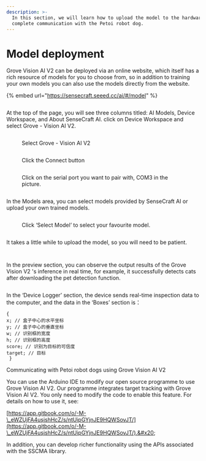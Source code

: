```yaml
---
description: >-
  In this section, we will learn how to upload the model to the hardware and
  complete communication with the Petoi robot dog.
---
```


# Model deployment

Grove Vision AI V2 can be deployed via an online website, which itself has a rich resource of models for you to choose from, so in addition to training your own models you can also use the models directly from the website.

{% embed url="https://sensecraft.seeed.cc/ai/#/model" %}

<figure><img src="../../.gitbook/assets/image (42).png" alt=""><figcaption></figcaption></figure>

At the top of the page, you will see three columns titled: AI Models, Device Workspace, and About SenseCraft AI. click on Device Workspace and select Grove - Vision AI V2.

<figure><img src="../../.gitbook/assets/image (43).png" alt=""><figcaption><p>Select Grove - Vision AI V2</p></figcaption></figure>

<figure><img src="../../.gitbook/assets/image (44).png" alt=""><figcaption><p>Click the Connect button</p></figcaption></figure>

<figure><img src="../../.gitbook/assets/image (45).png" alt=""><figcaption><p>Click on the serial port you want to pair with, COM3 in the picture.</p></figcaption></figure>

<figure><img src="../../.gitbook/assets/image (46).png" alt=""><figcaption></figcaption></figure>

In the Models area, you can select models provided by SenseCraft AI or upload your own trained models.

<figure><img src="../../.gitbook/assets/image (47).png" alt=""><figcaption><p>Click ‘Select Model’ to select your favourite model.</p></figcaption></figure>

<figure><img src="../../.gitbook/assets/image (48).png" alt=""><figcaption></figcaption></figure>

It takes a little while to upload the model, so you will need to be patient.

<figure><img src="../../.gitbook/assets/image (49).png" alt=""><figcaption></figcaption></figure>

<figure><img src="../../.gitbook/assets/image (50).png" alt=""><figcaption></figcaption></figure>

In the preview section, you can observe the output results of the Grove Vision V2 's inference in real time, for example, it successfully detects cats after downloading the pet detection function.

<figure><img src="../../.gitbook/assets/image (51).png" alt=""><figcaption></figcaption></figure>

In the ‘Device Logger’ section, the device sends real-time inspection data to the computer, and the data in the ‘Boxes’ section is：

```
{ 
x; // 盒子中心的水平坐标 
y; // 盒子中心的垂直坐标 
w; // 识别框的宽度 
h; // 识别框的高度 
score; // 识别为目标的可信度 
target; // 目标
 }
```

Communicating with Petoi robot dogs using Grove Vision AI V2

You can use the Arduino IDE to modify our open source programme to use Grove Vision AI V2. Our programme integrates target tracking with Grove Vision AI V2. You only need to modify the code to enable this feature. For details on how to use it, see:&#x20;

[https://app.gitbook.com/o/-M-\_eWZUjFA4usjshHcZ/s/ntUipGYjnJE9HQWSovJT/](https://app.gitbook.com/o/-M-\_eWZUjFA4usjshHcZ/s/ntUipGYjnJE9HQWSovJT/).&#x20;

In addition, you can develop richer functionality using the APIs associated with the SSCMA library.
